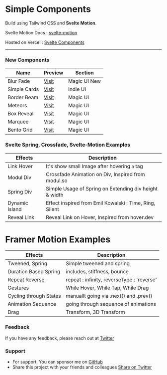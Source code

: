 # Simple Components

Build using Tailwind CSS and **Svelte Motion**.

Svelte Motion Docs : [svelte-motion](https://svelte.dev/docs/svelte-motion)

Hosted on Vercel : [Svelte Components](https://animation-svelte.vercel.app/)

---

### New Components

| Name         | Preview                                                         | Section      |
| ------------ | --------------------------------------------------------------- | ------------ |
| Blur Fade    | [Visit](https://animation-svelte.vercel.app/magic/blur-fade)    | Magic UI New |
| Simple Cards | [Visit](https://animation-svelte.vercel.app/magic/simple-cards) | Indie UI     |
| Border Beam  | [Visit](https://animation-svelte.vercel.app/magic/border-beam)  | Magic UI     |
| Meteors      | [Visit](https://animation-svelte.vercel.app/magic/meteors)      | Magic UI     |
| Box Reveal   | [Visit](https://animation-svelte.vercel.app/magic/box-reveal)   | Magic UI     |
| Marquee      | [Visit](https://animation-svelte.vercel.app/magic/marquee)      | Magic UI     |
| Bento Grid   | [Visit](https://animation-svelte.vercel.app/magic/bento-grid)   | Magic UI     |

### Svelte Spring, Crossfade, Svelte-Motion Examples

| Effects        | Description                                             |
| -------------- | ------------------------------------------------------- |
| Link Hover     | It's show small Image after hovering `a` tag            |
| Modul Div      | Crossfade Animation on Div, Inspired from modul.so      |
| Spring Div     | Simple Usage of Spring on Extending div height & width  |
| Dynamic Island | Effect inspired from Emil Kowalski : Time, Ring, Silent |
| Reveal Link    | Reveal Link on Hover, Inspired from hover.dev           |

# Framer Motion Examples

| Effects                | Description                                |
| ---------------------- | ------------------------------------------ |
| Tweened, Spring        | Simple tweened and spring                  |
| Duration Based Spring  | includes, stiffness, bounce                |
| Repeat Reverse         | repeat : infinity, reverseType : 'reverse' |
| Gestures               | While Hover, While Tap, While Drag         |
| Cycling through States | manuallt going via .next() and .prev()     |
| Animation Sequence     | going through sequence of animations       |
| Drag                   | Transform, 3D Transform                    |

### Feedback

If you have any feedback, please reach out at [Twitter](https://twitter.com/Sikandar_Bhide)

### Support

- For support, You can sponsor me on [GitHub](https://github.com/sponsors/SikandarJODD)
- Share this project with your friends and colleagues [Share on Twitter](https://twitter.com/intent/tweet?url=https://animation-svelte.vercel.app%0A&text=Svelte%20Animation%20Components%20Built%20using%20Svelte%20Motion%20and%20Tailwind%20CSS%0A&via=Sikandar_Bhide&hashtags=sveltejs,tailwindcss,webdev,frontend)

